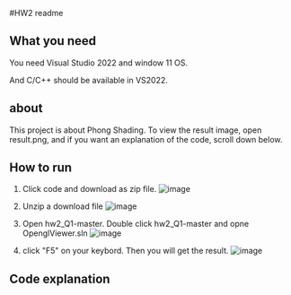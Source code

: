#HW2 readme
## What you need
You need Visual Studio 2022 and window 11 OS.

And C/C++ should be available in VS2022.

## about
This project is about Phong Shading.
To view the result image, open result.png, 
and if you want an explanation of the code, scroll down below.

## How to run

1. Click code and download as zip file.
![image](https://github.com/user-attachments/assets/a8ccf21f-3ae4-4523-a6fc-1f1b5ff4bc3d)

2. Unzip a download file
![image](https://github.com/user-attachments/assets/92fc4ee3-a21f-4425-bf3a-cad394b74483)

3. Open hw2_Q1-master. Double click hw2_Q1-master and opne OpenglViewer.sln
![image](https://github.com/user-attachments/assets/2ecc615a-eb26-4546-8c89-de8bda00f3d2)

4. click "F5" on your keybord. Then you will get the result.
![image](https://github.com/user-attachments/assets/45fdd966-f2ac-4a18-a77f-aa2122c2c011)

## Code explanation
